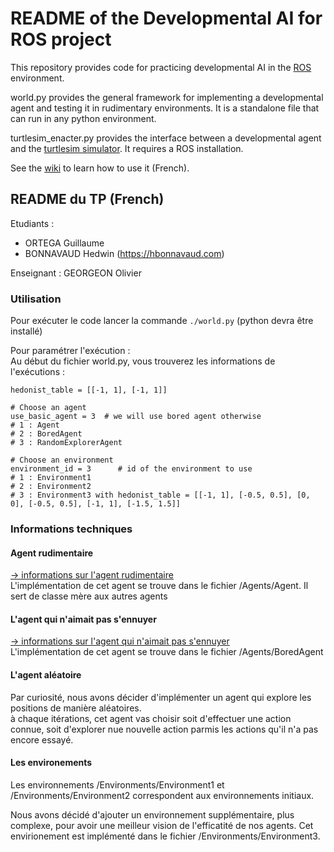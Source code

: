# README of the Developmental AI for ROS project

This repository provides code for practicing developmental AI in the [ROS](https://www.ros.org/) environment.

world.py provides the general framework for implementing a developmental agent and testing it in rudimentary environments. 
It is a standalone file that can run in any python environment.

turtlesim_enacter.py provides the interface between a developmental agent and the [turtlesim simulator](http://wiki.ros.org/turtlesim). 
It requires a ROS installation. 

See the [wiki](https://github.com/OlivierGeorgeon/TestROS/wiki) to learn how to use it (French).

## README du TP (French)

Etudiants : 
 - ORTEGA Guillaume
 - BONNAVAUD Hedwin (https://hbonnavaud.com)
 
Enseignant : GEORGEON Olivier

### Utilisation

Pour exécuter le code lancer la commande `./world.py` (python devra être installé)

Pour paramétrer l'exécution :\
Au début du fichier world.py, vous trouverez les informations de l'exécutions :

```
hedonist_table = [[-1, 1], [-1, 1]]

# Choose an agent
use_basic_agent = 3  # we will use bored agent otherwise
# 1 : Agent
# 2 : BoredAgent
# 3 : RandomExplorerAgent

# Choose an environment
environment_id = 3      # id of the environment to use
# 1 : Environment1
# 2 : Environment2
# 3 : Environment3 with hedonist_table = [[-1, 1], [-0.5, 0.5], [0, 0], [-0.5, 0.5], [-1, 1], [-1.5, 1.5]]
```

### Informations techniques
#### Agent rudimentaire

[-> informations sur l'agent rudimentaire](https://github.com/OlivierGeorgeon/TestROS/wiki/Implementer-un-agent-rudimentaire) \
L'implémentation de cet agent se trouve dans le fichier /Agents/Agent. Il sert de classe mère aux autres agents

#### L'agent qui n'aimait pas s'ennuyer

[-> informations sur l'agent qui n'aimait pas s'ennuyer](https://github.com/OlivierGeorgeon/TestROS/wiki/Agent-1) \
L'implémentation de cet agent se trouve dans le fichier /Agents/BoredAgent

#### L'agent aléatoire

Par curiosité, nous avons décider d'implémenter un agent qui explore les positions de manière aléatoires.\
à chaque itérations, cet agent vas choisir soit d'effectuer une action connue, soit d'explorer nue nouvelle action parmis les actions qu'il n'a pas encore essayé.

#### Les environements
Les environnements /Environments/Environment1 et /Environments/Environment2 correspondent aux environnements initiaux.

Nous avons décidé d'ajouter un environnement supplémentaire, plus complexe, pour avoir une meilleur vision de l'efficatité de nos agents. Cet envirionement est implémenté dans le fichier /Environments/Environment3.